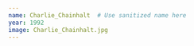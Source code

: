 ```yaml
---
name: Charlie_Chainhalt  # Use sanitized name here
year: 1992
image: Charlie_Chainhalt.jpg
---
```


